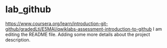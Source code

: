 # lab_github
https://www.coursera.org/learn/introduction-git-github/gradedLti/E5MAI/qwiklabs-assessment-introduction-to-github
I am editing the README file. Adding some more details about the project description.
